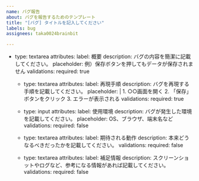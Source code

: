 ```yaml
---
name: バグ報告
about: バグを報告するためのテンプレート
title: "[バグ] タイトルを記入してください"
labels: bug
assignees: taka0024brainbit

---
```


- type: textarea
    attributes:
      label: 概要
      description: バグの内容を簡潔に記載してください。
      placeholder: 例）保存ボタンを押してもデータが保存されません
    validations:
      required: true

  - type: textarea
    attributes:
      label: 再現手順
      description: バグを再現する手順を記載してください。
      placeholder: |
        1. ○○画面を開く
        2. 「保存」ボタンをクリック
        3. エラーが表示される
    validations:
      required: true

  - type: input
    attributes:
      label: 使用環境
      description: バグが発生した環境を記載してください。
      placeholder: OS、ブラウザ、端末名など
    validations:
      required: false

  - type: textarea
    attributes:
      label: 期待される動作
      description: 本来どうなるべきだったかを記載してください。
    validations:
      required: false

  - type: textarea
    attributes:
      label: 補足情報
      description: スクリーンショットやログなど、参考になる情報があれば記載してください。
    validations:
      required: false
